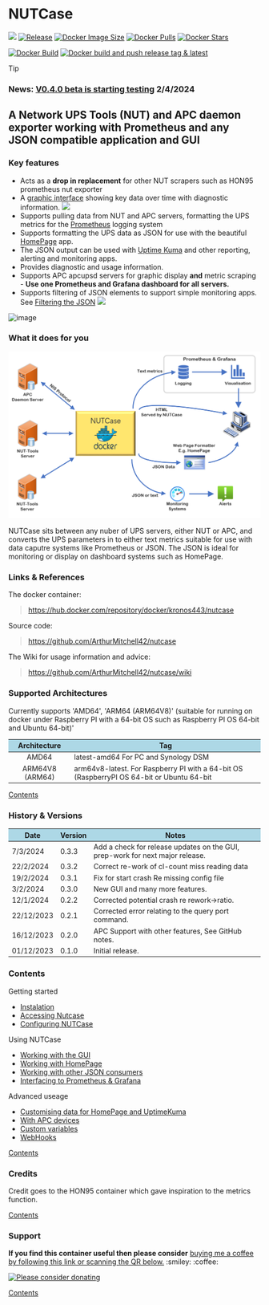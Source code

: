 <h1>NUTCase</h1>

[<img src="https://img.shields.io/badge/paypal-donate-blue.svg?logo=paypal&style=for-the-badge">](https://www.paypal.com/donate?hosted_button_id=N6F4E9YCD5VC8)
[![Release](https://img.shields.io/github/release/ArthurMitchell42/nutcase.svg?logo=github&style=for-the-badge)](https://github.com/ArthurMitchell42/nutcase/releases/latest)
[![Docker Image Size](https://img.shields.io/docker/image-size/kronos443/nutcase/latest?logo=docker&style=for-the-badge)](https://hub.docker.com/r/kronos443/nutcase/tags)
[![Docker Pulls](https://img.shields.io/docker/pulls/kronos443/nutcase?label=Pulls&logo=docker&style=for-the-badge)](https://hub.docker.com/r/kronos443/nutcase)
[![Docker Stars](https://img.shields.io/docker/stars/kronos443/nutcase?label=Stars&logo=docker&style=for-the-badge)](https://hub.docker.com/r/kronos443/nutcase)

[![Docker Build](https://github.com/ArthurMitchell42/nutcase/actions/workflows/docker-image.yml/badge.svg)](https://github.com/ArthurMitchell42/nutcase/actions/workflows/docker-image.yml)
[![Docker build and push release tag & latest](https://github.com/ArthurMitchell42/nutcase/actions/workflows/docker-build-release.yml/badge.svg)](https://github.com/ArthurMitchell42/nutcase/actions/workflows/docker-build-release.yml)

> [!TIP]
> ### News: [V0.4.0 beta is starting testing](#46) 2/4/2024

## A **Network UPS Tools (NUT)** and **APC daemon** exporter working with Prometheus and any JSON compatible application and GUI

### Key features
* Acts as a **drop in replacement** for other NUT scrapers such as HON95 prometheus nut exporter
* A [graphic interface](https://github.com/ArthurMitchell42/nutcase/wiki/The-GUI) showing key data over time with diagnostic information. <a href="https://github.com/ArthurMitchell42/nutcase/wiki/The-GUI"><img src="https://img.shields.io/badge/New_in_V0.3.0-8A2BE2"></a>
* Supports pulling data from NUT and APC servers, formatting the UPS metrics for the [Prometheus](https://prometheus.io/) logging system
* Supports formatting the UPS data as JSON for use with the beautiful [HomePage](https://gethomepage.dev/) app.
* The JSON output can be used with [Uptime Kuma](https://github.com/louislam/uptime-kuma) and other reporting, alerting and monitoring apps.
* Provides diagnostic and usage information.
* Supports APC apcupsd servers for graphic display **and** metric scraping - **Use one Prometheus and Grafana dashboard for all servers.**
* Supports filtering of JSON elements to support simple monitoring apps. See [Filtering the JSON](https://github.com/ArthurMitchell42/nutcase/wiki/Using-the-JSON-returned-by-NUTCase#filtering-the-json-) <a href="https://github.com/ArthurMitchell42/nutcase/wiki/Using-the-JSON-returned-by-NUTCase#filtering-the-json-"><img src="https://img.shields.io/badge/New_in_V0.3.0-8A2BE2"></a>

![image](https://github.com/ArthurMitchell42/nutcase/assets/82239494/6fbfa4d8-7cbc-4882-9e8e-ac3907e70d9a)

### What it does for you

![Structure](https://github.com/ArthurMitchell42/nutcase/blob/6e7b52aa5cd89663476fa5558ab05a15233967aa/resources/structure_v2.png)

NUTCase sits between any nuber of UPS servers, either NUT or APC, and converts the UPS parameters in to either text metrics suitable for use with data caputre systems like Prometheus or JSON.
The JSON is ideal for monitoring or display on dashboard systems such as HomePage.

<h3 id="links-refs">Links & References</h3>

The docker container:
> https://hub.docker.com/repository/docker/kronos443/nutcase

Source code:
> https://github.com/ArthurMitchell42/nutcase

The Wiki for usage information and advice:
> https://github.com/ArthurMitchell42/nutcase/wiki

<h3 id="architectures">Supported Architectures</h3>
<p>
Currently supports 'AMD64', 'ARM64 (ARM64V8)' (suitable for running on docker under Raspberry PI with a 64-bit OS such as Raspberry PI OS 64-bit and Ubuntu 64-bit)'
<br>

<table>
<thead>
<tr bgcolor="lightblue"><th align="center">Architecture</th>
<th>Tag</th>
</tr>
</thead>
<tbody>
<tr>
<td align="center">AMD64</td>
<td>latest-amd64 For PC and Synology DSM</td>
</tr>
<tr>
<td align="center">ARM64V8 (ARM64)</td>
<td>arm64v8-latest. For Raspberry PI with a 64-bit OS (RaspberryPI OS 64-bit or Ubuntu 64-bit</td>
</tr>
</tbody></table>

[Contents](#contents)

<h3 id="history">History & Versions</h3>
<table>
<thead>
<tr bgcolor="lightblue"><th align="center">Date</th>
<th>Version</th>
<th>Notes</th>
</tr>
</thead>
<tbody>
<tr>
<td align="left">7/3/2024</td>
<td align="left">0.3.3</td>
<td align="left">Add a check for release updates on the GUI, prep-work for next major release.</td>
</tr>
<tr>
<td align="left">22/2/2024</td>
<td align="left">0.3.2</td>
<td align="left">Correct re-work of cl-count miss reading data</td>
</tr>
<tr>
<td align="left">19/2/2024</td>
<td align="left">0.3.1</td>
<td align="left">Fix for start crash Re missing config file</td>
</tr>
<tr>
<td align="left">3/2/2024</td>
<td align="left">0.3.0</td>
<td align="left">New GUI and many more features.</td>
</tr>
<tr>
<td align="left">12/1/2024</td>
<td align="left">0.2.2</td>
<td align="left">Corrected potential crash re rework->ratio.</td>
</tr>
<tr>
<td align="left">22/12/2023</td>
<td align="left">0.2.1</td>
<td align="left">Corrected error relating to the query port command.</td>
</tr>
<tr>
<td align="left">16/12/2023</td>
<td align="left">0.2.0</td>
<td align="left">APC Support with other features, See GitHub notes.</td>
</tr>
<tr>
<td align="left">01/12/2023</td>
<td align="left">0.1.0</td>
<td align="left">Initial release.</td>
</tr>
</tbody></table>

<h3 id="contents">Contents</h3>

Getting started
  * [Instalation](https://github.com/ArthurMitchell42/nutcase/wiki/Running-the-NUTCase-container)
  * [Accessing Nutcase](https://github.com/ArthurMitchell42/nutcase/wiki/Accessing-and-Using-NUTCase)
  * [Configuring NUTCase](https://github.com/ArthurMitchell42/nutcase/wiki/The-Configuration-File)

Using NUTCase
  * [Working with the GUI](https://github.com/ArthurMitchell42/nutcase/wiki/The-GUI)
  * [Working with HomePage](https://github.com/ArthurMitchell42/nutcase/wiki/Customising-the-data-displayed-on-the-HomePage-app)
  * [Working with other JSON consumers](https://github.com/ArthurMitchell42/nutcase/wiki/Using-the-JSON-returned-by-NUTCase)
  * [Interfacing to Prometheus & Grafana](https://github.com/ArthurMitchell42/nutcase/wiki/Using-with-Prometheus-and-Grafana)

Advanced useage
  * [Customising data for HomePage and UptimeKuma](https://github.com/ArthurMitchell42/nutcase/wiki/Customising-the-Data-Displayed-on-the-HomePage-App)
  * [With APC devices](https://github.com/ArthurMitchell42/nutcase/wiki/NUTCase-and-APC's-apcupsd)
  * [Custom variables](https://github.com/ArthurMitchell42/nutcase/wiki/Reworking-variables-using-the-configuration-file)
  * [WebHooks](https://github.com/ArthurMitchell42/nutcase/wiki/WebHooks)

[Contents](#contents)

<h3 id="credits">Credits</h3>
<p>
Credit goes to the HON95 container which gave inspiration to the metrics function.
</p>

[Contents](#contents)

<h3 id="support">Support</h3>
<p><b>If you find this container useful then please consider</b> <a href="https://www.paypal.com/donate?hosted_button_id=N6F4E9YCD5VC8">buying me a coffee by following this link or scanning the QR below.</a> :smiley: :coffee:</p>

<a href="https://www.paypal.com/donate?hosted_button_id=N6F4E9YCD5VC8"> <img src="http://www.ajwm.uk/dockerdonate.jpg" alt="Please consider donating" width="120" height="120"> </a>

[Contents](#contents)

